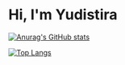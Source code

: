 # Hi, I'm Yudistira

[![Anurag's GitHub stats](https://github-readme-stats.vercel.app/api?username=yudisyudistira12&show_icons=true)](https://github.com/yudisyudistira12/github-readme-stats&show_icons=true)

[![Top Langs](https://github-readme-stats.vercel.app/api/top-langs/?username=yudisyudistira12)](https://github.com/yudisyudistira12/github-readme-stats)
